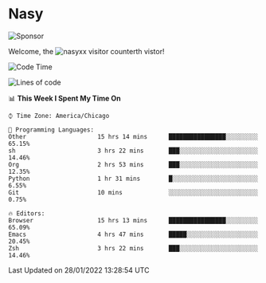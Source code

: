 # Nasy

<!--
<p align="center">
<img height="200" src="https://github-readme-stats.vercel.app/api?username=nasyxx&count_private=true&show_icons=true&theme=dracula&include_all_commits=true"/>
<img height="200" src="https://github-readme-stats.vercel.app/api/top-langs/?username=nasyxx&theme=dracula&hide=html,jupyter+notebook&count_private=true&show_icons=true"/>
</p>

  
----------------
-->

![Sponsor](https://img.shields.io/static/v1.svg?label=Sponsor&message=%E2%9D%A4&logo=GitHub&style=flat&color=pink)
 
Welcome, the ![nasyxx visitor counter](https://count.getloli.com/get/@nasyxx?theme=rule34)th vistor!
 
<!--START_SECTION:waka-->
![Code Time](http://img.shields.io/badge/Code%20Time-1%2C799%20hrs%2018%20mins-blue)

![Lines of code](https://img.shields.io/badge/From%20Hello%20World%20I%27ve%20Written-5%20Million%20lines%20of%20code-blue)

📊 **This Week I Spent My Time On** 

```text
⌚︎ Time Zone: America/Chicago

💬 Programming Languages: 
Other                    15 hrs 14 mins      ████████████████░░░░░░░░░   65.15% 
sh                       3 hrs 22 mins       ███░░░░░░░░░░░░░░░░░░░░░░   14.46% 
Org                      2 hrs 53 mins       ███░░░░░░░░░░░░░░░░░░░░░░   12.35% 
Python                   1 hr 31 mins        █░░░░░░░░░░░░░░░░░░░░░░░░   6.55% 
Git                      10 mins             ░░░░░░░░░░░░░░░░░░░░░░░░░   0.75%

🔥 Editors: 
Browser                  15 hrs 13 mins      ████████████████░░░░░░░░░   65.09% 
Emacs                    4 hrs 47 mins       █████░░░░░░░░░░░░░░░░░░░░   20.45% 
Zsh                      3 hrs 22 mins       ███░░░░░░░░░░░░░░░░░░░░░░   14.46%

```


 Last Updated on 28/01/2022 13:28:54 UTC
<!--END_SECTION:waka-->

<!-- ![visitors](https://visitor-badge.laobi.icu/badge?page_id=nasyxx.nasyxx) -->
